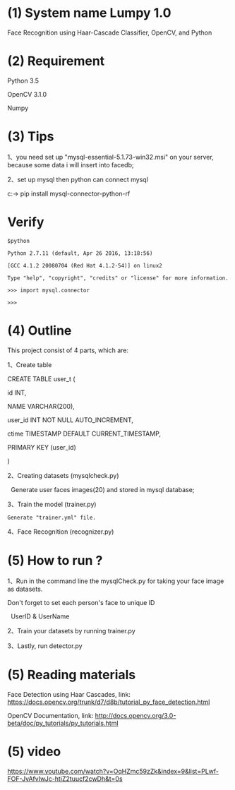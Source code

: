 # (1) System name Lumpy 1.0
Face Recognition using Haar-Cascade Classifier, OpenCV, and Python

# (2) Requirement
Python 3.5

OpenCV 3.1.0

Numpy

# (3) Tips
1、you need set up "mysql-essential-5.1.73-win32.msi" on your server, because some data i will insert into facedb;

2、set up mysql then python can connect mysql

   c:-> pip install mysql-connector-python-rf
   
   # Verify
   
    $python
    
    Python 2.7.11 (default, Apr 26 2016, 13:18:56)
    
    [GCC 4.1.2 20080704 (Red Hat 4.1.2-54)] on linux2
    
    Type "help", "copyright", "credits" or "license" for more information.
    
    >>> import mysql.connector
    
    >>>


# (4) Outline

This project consist of 4 parts, which are:

1、Create table

   CREATE TABLE user_t (

   id INT,

   NAME VARCHAR(200),

   user_id INT NOT NULL AUTO_INCREMENT,

   ctime TIMESTAMP DEFAULT CURRENT_TIMESTAMP,

   PRIMARY KEY (user_id)

   )


2、Creating datasets (mysqlcheck.py)

    Generate user faces images(20) and stored in mysql database;
    
3、Train the model (trainer.py)

    Generate "trainer.yml" file.
    
4、Face Recognition (recognizer.py)



# (5) How to run ?

1、Run in the command line the mysqlCheck.py for taking your face image as datasets. 

   Don't forget to set each person's face to unique ID  

   UserID & UserName 
   
2、Train your datasets by running trainer.py

3、Lastly, run detector.py


# (5) Reading materials

Face Detection using Haar Cascades, link: https://docs.opencv.org/trunk/d7/d8b/tutorial_py_face_detection.html

OpenCV Documentation, link: http://docs.opencv.org/3.0-beta/doc/py_tutorials/py_tutorials.html


# (5) video

https://www.youtube.com/watch?v=OqHZmc59zZk&index=9&list=PLwf-FOF-JvAfvIwJc-htjZ2tuucf2cwDh&t=0s


